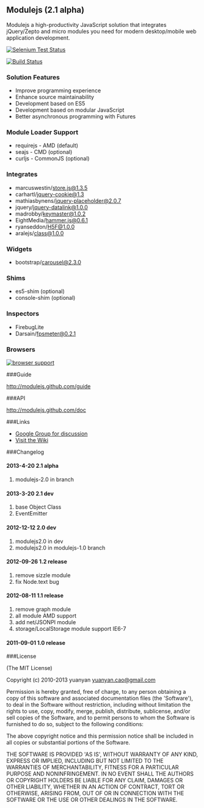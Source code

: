 ## Modulejs (2.1 alpha)

Modulejs a high-productivity JavaScript solution that integrates jQuery/Zepto and micro modules you need for modern desktop/mobile web application development.

[![Selenium Test Status](https://saucelabs.com/buildstatus/modulejs)](https://saucelabs.com/u/modulejs)

[![Build Status](https://secure.travis-ci.org/modulejs/modulejs.png)](https://travis-ci.org/modulejs/modulejs)

### Solution Features
* Improve programming experience
* Enhance source maintainability
* Development based on ES5
* Development based on modular JavaScript
* Better asynchronous programming with Futures

### Module Loader Support
* requirejs - AMD   (default)
* seajs - CMD       (optional)
* curljs - CommonJS (optional)

### Integrates
* marcuswestin/store.js@1.3.5
* carhartl/jquery-cookie@1.3
* mathiasbynens/jquery-placeholder@2.0.7
* jquery/jquery-datalink@1.0.0
* madrobby/keymaster@1.0.2
* EightMedia/hammer.js@0.6.1
* ryanseddon/H5F@1.0.0
* aralejs/class@1.0.0

### Widgets
* bootstrap/carousel@2.3.0

### Shims
* es5-shim     (optional)
* console-shim (optional)

### Inspectors
* FirebugLite
* Darsain/fpsmeter@0.2.1

### Browsers
[![browser support](http://ci.testling.com/modulejs/modulejs.png)](http://ci.testling.com/modulejs/modulejs)

###Guide

http://modulejs.github.com/guide

###API

http://modulejs.github.com/doc

###Links
* [Google Group for discussion](http://groups.google.com/group/modulejs)
* [Visit the Wiki](https://github.com/modulejs/modulejs/wiki)

###Changelog
#### 2013-4-20 2.1 alpha
1. modulejs-2.0 in branch

#### 2013-3-20 2.1 dev
1. base Object Class
2. EventEmitter

#### 2012-12-12 2.0 dev
1. modulejs2.0 in dev
2. modulejs2.0 in modulejs-1.0 branch

#### 2012-09-26 1.2 release

1. remove sizzle module
2. fix Node.text bug

#### 2012-08-11 1.1 release

1. remove graph module
2. all module AMD support
3. add net/JSONPI module
4. storage/LocalStorage module support IE6-7

#### 2011-09-01 1.0 release

###License

(The MIT License)

Copyright (c) 2010-2013 yuanyan <yuanyan.cao@gmail.com>

Permission is hereby granted, free of charge, to any person obtaining a copy of this software and associated documentation files (the 'Software'), to deal in the Software without restriction, including without limitation the rights to use, copy, modify, merge, publish, distribute, sublicense, and/or sell copies of the Software, and to permit persons to whom the Software is furnished to do so, subject to the following conditions:

The above copyright notice and this permission notice shall be included in all copies or substantial portions of the Software.

THE SOFTWARE IS PROVIDED 'AS IS', WITHOUT WARRANTY OF ANY KIND, EXPRESS OR IMPLIED, INCLUDING BUT NOT LIMITED TO THE WARRANTIES OF MERCHANTABILITY, FITNESS FOR A PARTICULAR PURPOSE AND NONINFRINGEMENT. IN NO EVENT SHALL THE AUTHORS OR COPYRIGHT HOLDERS BE LIABLE FOR ANY CLAIM, DAMAGES OR OTHER LIABILITY, WHETHER IN AN ACTION OF CONTRACT, TORT OR OTHERWISE, ARISING FROM, OUT OF OR IN CONNECTION WITH THE SOFTWARE OR THE USE OR OTHER DEALINGS IN THE SOFTWARE.
